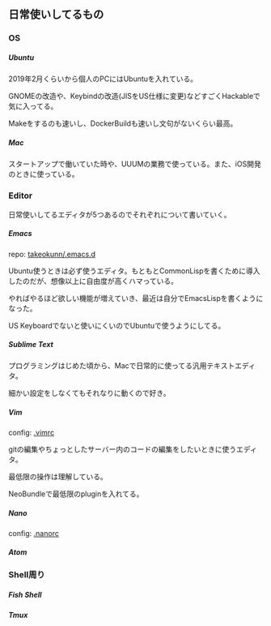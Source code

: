 ## 日常使いしてるもの

### OS

##### Ubuntu

2019年2月くらいから個人のPCにはUbuntuを入れている。

GNOMEの改造や、Keybindの改造(JISをUS仕様に変更)などすごくHackableで気に入ってる。

Makeをするのも速いし、DockerBuildも速いし文句がないくらい最高。

##### Mac

スタートアップで働いていた時や、UUUMの業務で使っている。また、iOS開発のときに使っている。

### Editor

日常使いしてるエディタが5つあるのでそれぞれについて書いていく。

##### Emacs

repo: [takeokunn/.emacs.d](https://github.com/takeokunn/.emacs.d)

Ubuntu使うときは必ず使うエディタ。もともとCommonLispを書くために導入したのだが、想像以上に自由度が高くハマっている。

やればやるほど欲しい機能が増えていき、最近は自分でEmacsLispを書くようになった。

US Keyboardでないと使いにくいのでUbuntuで使うようにしてる。

##### Sublime Text

プログラミングはじめた頃から、Macで日常的に使ってる汎用テキストエディタ。

細かい設定をしなくてもそれなりに動くので好き。

##### Vim

config: [.vimrc](https://github.com/takeokunn/dotfiles/blob/master/modules/vim/dot.vimrc)

gitの編集やちょっとしたサーバー内のコードの編集をしたいときに使うエディタ。

最低限の操作は理解している。

NeoBundleで最低限のpluginを入れてる。

##### Nano

config: [.nanorc](https://github.com/takeokunn/dotfiles/blob/master/modules/nano/dot.nanorc)

##### Atom

### Shell周り

##### Fish Shell

##### Tmux
